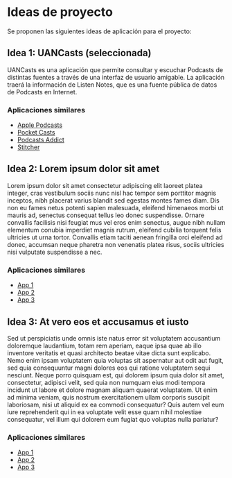 # Ideas de proyecto

Se proponen las siguientes ideas de aplicación para el proyecto:

## Idea 1: UANCasts (seleccionada)

UANCasts es una aplicación que permite consultar y escuchar Podcasts de distintas fuentes a través
de una interfaz de usuario amigable. La aplicación traerá la información de Listen Notes, que es una
fuente pública de datos de Podcasts en Internet.

### Aplicaciones similares

- [Apple Podcasts](https://apps.apple.com/es/app/apple-podcasts/id525463029)
- [Pocket Casts](https://play.google.com/store/apps/details?id=au.com.shiftyjelly.pocketcasts&hl=es_CO&gl=US)
- [Podcasts Addict](https://play.google.com/store/apps/details?id=com.bambuna.podcastaddict&hl=es_CO&gl=US)
- [Stitcher](https://play.google.com/store/apps/details?id=com.stitcher.app&hl=es_CO&gl=US)

## Idea 2: Lorem ipsum dolor sit amet

Lorem ipsum dolor sit amet consectetur adipiscing elit laoreet platea integer, cras vestibulum
sociis nunc nisl hac tempor sem porttitor magnis inceptos, nibh placerat varius blandit sed egestas
montes fames diam. Dis non eu fames netus potenti sapien malesuada, eleifend himenaeos morbi ut
mauris ad, senectus consequat tellus leo donec suspendisse. Ornare convallis facilisis nisi feugiat
mus vel eros enim senectus, augue nibh nullam elementum conubia imperdiet magnis rutrum, eleifend
cubilia torquent felis ultricies ut urna tortor. Convallis etiam taciti aenean fringilla orci
eleifend ad donec, accumsan neque pharetra non venenatis platea risus, sociis ultricies nisi
vulputate suspendisse a nec.

### Aplicaciones similares

- [App 1](#)
- [App 2](#)
- [App 3](#)

## Idea 3: At vero eos et accusamus et iusto

Sed ut perspiciatis unde omnis iste natus error sit voluptatem accusantium doloremque laudantium,
totam rem aperiam, eaque ipsa quae ab illo inventore veritatis et quasi architecto beatae vitae
dicta sunt explicabo. Nemo enim ipsam voluptatem quia voluptas sit aspernatur aut odit aut fugit,
sed quia consequuntur magni dolores eos qui ratione voluptatem sequi nesciunt. Neque porro quisquam
est, qui dolorem ipsum quia dolor sit amet, consectetur, adipisci velit, sed quia non numquam eius
modi tempora incidunt ut labore et dolore magnam aliquam quaerat voluptatem. Ut enim ad minima
veniam, quis nostrum exercitationem ullam corporis suscipit laboriosam, nisi ut aliquid ex ea
commodi consequatur? Quis autem vel eum iure reprehenderit qui in ea voluptate velit esse quam nihil
molestiae consequatur, vel illum qui dolorem eum fugiat quo voluptas nulla pariatur?

### Aplicaciones similares

- [App 1](#)
- [App 2](#)
- [App 3](#)


